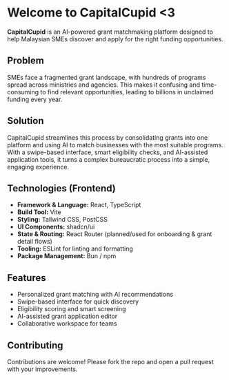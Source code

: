 # Welcome to CapitalCupid <3

**CapitalCupid** is an AI-powered grant matchmaking platform designed to help Malaysian SMEs discover and apply for the right funding opportunities.  

## Problem  
SMEs face a fragmented grant landscape, with hundreds of programs spread across ministries and agencies. This makes it confusing and time-consuming to find relevant opportunities, leading to billions in unclaimed funding every year.  

## Solution  
CapitalCupid streamlines this process by consolidating grants into one platform and using AI to match businesses with the most suitable programs. With a swipe-based interface, smart eligibility checks, and AI-assisted application tools, it turns a complex bureaucratic process into a simple, engaging experience.  

## Technologies (Frontend)

- **Framework & Language:** React, TypeScript  
- **Build Tool:** Vite  
- **Styling:** Tailwind CSS, PostCSS  
- **UI Components:** shadcn/ui  
- **State & Routing:** React Router (planned/used for onboarding & grant detail flows)  
- **Tooling:** ESLint for linting and formatting  
- **Package Management:** Bun / npm  

## Features  
- Personalized grant matching with AI recommendations  
- Swipe-based interface for quick discovery  
- Eligibility scoring and smart screening  
- AI-assisted grant application editor  
- Collaborative workspace for teams  

## Contributing  
Contributions are welcome! Please fork the repo and open a pull request with your improvements.  


